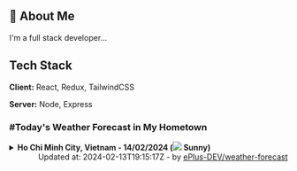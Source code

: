 ## 🚀 About Me
I'm a full stack developer...


## Tech Stack

**Client:** React, Redux, TailwindCSS

**Server:** Node, Express

### #Today's Weather Forecast in My Hometown



<details>
    <summary><b>Ho Chi Minh City, Vietnam - 14/02/2024 (<img src="https://cdn.weatherapi.com/weather/64x64/day/113.png" /> Sunny)</b>
    </summary>

    
<table>
    <tr>
        <th>Hour</th>
        <td>00:00</td><td>01:00</td><td>02:00</td><td>03:00</td><td>04:00</td><td>05:00</td><td>06:00</td><td>07:00</td><td>08:00</td><td>09:00</td><td>10:00</td><td>11:00</td><td>12:00</td><td>13:00</td><td>14:00</td><td>15:00</td><td>16:00</td><td>17:00</td><td>18:00</td><td>19:00</td><td>20:00</td><td>21:00</td><td>22:00</td><td>23:00</td>
    </tr>
    <tr>
        <th>Weather</th>
        <td><img src="https://cdn.weatherapi.com/weather/64x64/night/113.png"></img></td><td><img src="https://cdn.weatherapi.com/weather/64x64/night/113.png"></img></td><td><img src="https://cdn.weatherapi.com/weather/64x64/night/113.png"></img></td><td><img src="https://cdn.weatherapi.com/weather/64x64/night/113.png"></img></td><td><img src="https://cdn.weatherapi.com/weather/64x64/night/113.png"></img></td><td><img src="https://cdn.weatherapi.com/weather/64x64/night/113.png"></img></td><td><img src="https://cdn.weatherapi.com/weather/64x64/night/113.png"></img></td><td><img src="https://cdn.weatherapi.com/weather/64x64/day/113.png"></img></td><td><img src="https://cdn.weatherapi.com/weather/64x64/day/113.png"></img></td><td><img src="https://cdn.weatherapi.com/weather/64x64/day/113.png"></img></td><td><img src="https://cdn.weatherapi.com/weather/64x64/day/113.png"></img></td><td><img src="https://cdn.weatherapi.com/weather/64x64/day/113.png"></img></td><td><img src="https://cdn.weatherapi.com/weather/64x64/day/116.png"></img></td><td><img src="https://cdn.weatherapi.com/weather/64x64/day/116.png"></img></td><td><img src="https://cdn.weatherapi.com/weather/64x64/day/116.png"></img></td><td><img src="https://cdn.weatherapi.com/weather/64x64/day/116.png"></img></td><td><img src="https://cdn.weatherapi.com/weather/64x64/day/116.png"></img></td><td><img src="https://cdn.weatherapi.com/weather/64x64/day/116.png"></img></td><td><img src="https://cdn.weatherapi.com/weather/64x64/day/113.png"></img></td><td><img src="https://cdn.weatherapi.com/weather/64x64/night/113.png"></img></td><td><img src="https://cdn.weatherapi.com/weather/64x64/night/113.png"></img></td><td><img src="https://cdn.weatherapi.com/weather/64x64/night/113.png"></img></td><td><img src="https://cdn.weatherapi.com/weather/64x64/night/113.png"></img></td><td><img src="https://cdn.weatherapi.com/weather/64x64/night/113.png"></img></td>
    </tr>
    <tr>
        <th>Condition</th>
        <td width="200px">Clear </td><td width="200px">Clear </td><td width="200px">Clear </td><td width="200px">Clear </td><td width="200px">Clear </td><td width="200px">Clear </td><td width="200px">Clear </td><td width="200px">Sunny</td><td width="200px">Sunny</td><td width="200px">Sunny</td><td width="200px">Sunny</td><td width="200px">Sunny</td><td width="200px">Partly Cloudy </td><td width="200px">Partly Cloudy </td><td width="200px">Partly Cloudy </td><td width="200px">Partly Cloudy </td><td width="200px">Partly Cloudy </td><td width="200px">Partly Cloudy </td><td width="200px">Sunny</td><td width="200px">Clear </td><td width="200px">Clear </td><td width="200px">Clear </td><td width="200px">Clear </td><td width="200px">Clear </td>
    </tr>
    <tr>
        <th>Temperature</th>
        <td>27.2 °C</td><td>26.8 °C</td><td>26.3 °C</td><td>26 °C</td><td>25.7 °C</td><td>25.4 °C</td><td>25.2 °C</td><td>25.9 °C</td><td>27.9 °C</td><td>30.1 °C</td><td>32.1 °C</td><td>34.1 °C</td><td>35.6 °C</td><td>36.4 °C</td><td>35.5 °C</td><td>34.3 °C</td><td>34.9 °C</td><td>33 °C</td><td>30.1 °C</td><td>28.5 °C</td><td>27.7 °C</td><td>27.5 °C</td><td>27.5 °C</td><td>27.6 °C</td>
    </tr>
    <tr>
        <th>Wind</th>
        <td>13 kph</td><td>10.1 kph</td><td>7.6 kph</td><td>7.2 kph</td><td>7.9 kph</td><td>9 kph</td><td>8.3 kph</td><td>8.3 kph</td><td>10.1 kph</td><td>10.1 kph</td><td>8.6 kph</td><td>6.5 kph</td><td>5 kph</td><td>2.9 kph</td><td>7.6 kph</td><td>15.8 kph</td><td>18.7 kph</td><td>24.5 kph</td><td>23.4 kph</td><td>21.6 kph</td><td>20.5 kph</td><td>19.8 kph</td><td>21.6 kph</td><td>20.9 kph</td>
    </tr>
</table>

</details>

<div align="right">
    Updated at: 2024-02-13T19:15:17Z - by <a target="_blank"
        href="https://github.com/ePlus-DEV/weather-forecast">ePlus-DEV/weather-forecast</a>
</div>